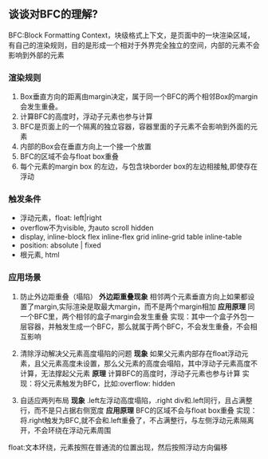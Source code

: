 ## 谈谈对BFC的理解?
BFC:Block Formatting Context，块级格式上下文，是页面中的一块渲染区域，有自己的渲染规则，目的是形成一个相对于外界完全独立的空间，内部的元素不会影响到外部的元素

### 渲染规则
1. Box垂直方向的距离由margin决定，属于同一个BFC的两个相邻Box的margin会发生重叠。
2. 计算BFC的高度时，浮动子元素也参与计算
3. BFC是页面上的一个隔离的独立容器，容器里面的子元素不会影响到外面的元素
4. 内部的Box会在垂直方向上一个接一个放置
5. BFC的区域不会与float box重叠
6. 每个元素的margin box 的左边，与包含块border box的左边相接触,即使存在浮动

### 触发条件
- 浮动元素，float: left|right
- overflow不为visible, 为auto scroll hidden
- display, inline-block flex inline-flex grid inline-grid table inline-table
- position: absolute | fixed
- 根元素, html

### 应用场景
1. 防止外边距重叠（塌陷）
**外边距重叠现象**
  相邻两个元素垂直方向上如果都设置了margin,实际渲染是取最大margin，而不是两个margin相加
**应用原理**
  同一个BFC里，两个相邻的盒子margin会发生重叠
  实现：其中一个盒子外包一层容器，并触发生成一个BFC，那么就属于两个BFC，不会发生重叠，不会相互影响

2. 清除浮动解决父元素高度塌陷的问题
**现象**
如果父元素内部存在float浮动元素，且父元素高度未设置，那么父元素的高度会塌陷，其中浮动子元素高度不计算，无法撑起父元素
**原理**
  计算BFC的高度时，浮动子元素也参与计算
  实现：将父元素触发为BFC，比如:overflow: hidden
  
3. 自适应两列布局
**现象**
  .left左浮动高度塌陷，.right div和.left同行，且占满整行，而不是只占据右侧宽度
**应用原理**
  BFC的区域不会与float box重叠
  实现：将.right触发为BFC,就不会和.left重叠了，不占满整行，与左侧浮动元素隔离开，不会环绕在浮动元素周围


float:文本环绕，元素按照在普通流的位置出现，然后按照浮动方向偏移